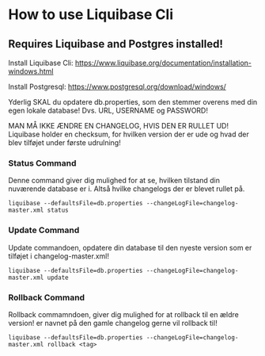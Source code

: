 # How to use Liquibase Cli
## Requires Liquibase and Postgres installed! 
Install Liquibase Cli: https://www.liquibase.org/documentation/installation-windows.html

Install Postgresql: https://www.postgresql.org/download/windows/

Yderlig SKAL du opdatere db.properties, som den stemmer overens med din egen lokale database! Dvs. URL, USERNAME og PASSWORD!

MAN MÅ IKKE ÆNDRE EN CHANGELOG, HVIS DEN ER RULLET UD! Liquibase holder en checksum, for hvilken version der er ude og hvad der blev tilføjet under første udrulning!

### Status Command
Denne command giver dig mulighed for at se, hvilken tilstand din nuværende database er i. Altså hvilke changelogs der er blevet rullet på.
```
liquibase --defaultsFile=db.properties --changeLogFile=changelog-master.xml status
```
### Update Command
Update commandoen, opdatere din database til den nyeste version som er tilføjet i changelog-master.xml!
```
liquibase --defaultsFile=db.properties --changeLogFile=changelog-master.xml update
```
### Rollback Command
Rollback commamndoen, giver dig mulighed for at rollback til en ældre version! <tag> er navnet på den gamle changelog gerne vil rollback til!
```
liquibase --defaultsFile=db.properties --changeLogFile=changelog-master.xml rollback <tag>
```
